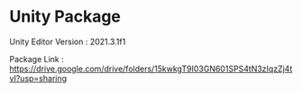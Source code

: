 # Unity Package
Unity Editor Version : 2021.3.1f1

Package Link : https://drive.google.com/drive/folders/15kwkgT9I03GN601SPS4tN3zIqzZj4tvI?usp=sharing
